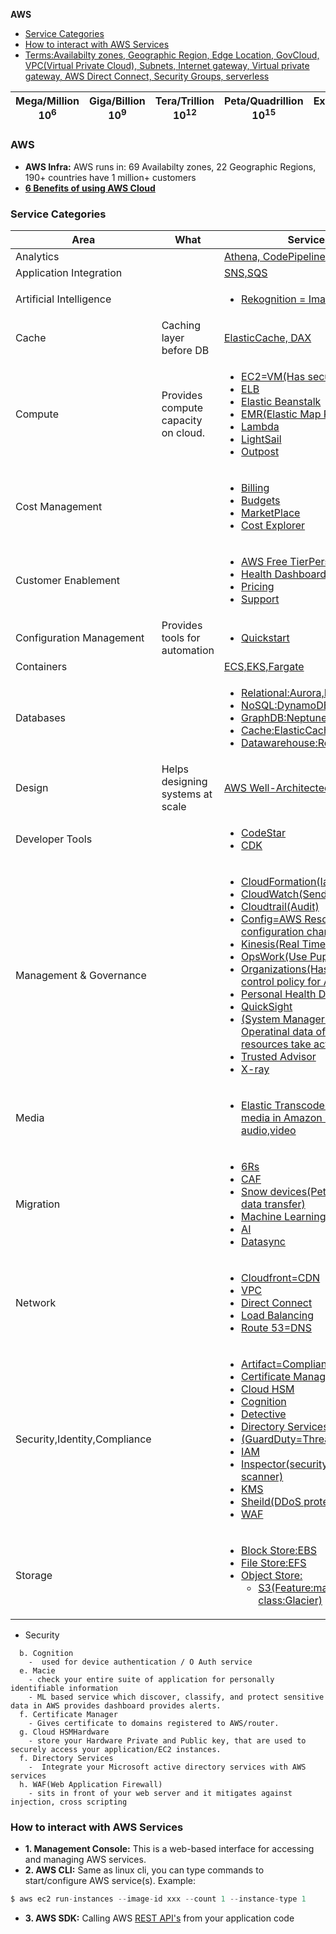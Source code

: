 **AWS**
- [Service Categories](#sc)
- [How to interact with AWS Services](#how)
- [Terms:Availabilty zones, Geographic Region, Edge Location, GovCloud, VPC(Virtual Private Cloud), Subnets, Internet gateway, Virtual private gateway, AWS Direct Connect, Security Groups, serverless](Terms)

| Mega/Million 10<sup>6</sup> | Giga/Billion 10<sup>9</sup> | Tera/Trillion 10<sup>12</sup> | Peta/Quadrillion 10<sup>15</sup> | Exa/Quintillion 10<sup>18</sup> | Zeta/Sextillion 10<sup>21</sup> |
| --- | --- | --- | --- | --- | --- |

### AWS
- **AWS Infra:** AWS runs in: 69 Availabilty zones, 22 Geographic Regions, 190+ countries have 1 million+ customers
- **[6 Benefits of using AWS Cloud](/System-Design/Concepts#adv)**

<a name=sc></a>
### Service Categories

|Area|What|Services|
|---|---|---|
|Analytics||[Athena, CodePipeline](Analytics)|
|Application Integration||[SNS,SQS](Application_Integration)|
|Artificial Intelligence||[<ul><li>Rekognition = Image recognition</li></ul>](Artificial_Intelligence)|
|Cache|Caching layer before DB|[ElasticCache, DAX](/System-Design/Concepts/Cache/DB_Caches/)|
|Compute|Provides compute capacity on cloud.|[<ul> <li>EC2=VM(Has security groups)</li> <li>ELB</li> <li>Elastic Beanstalk</li> <li>EMR(Elastic Map Reduce)</li> <li>Lambda</li> <li>LightSail</li> <li>Outpost</li> </ul>](Compute)|
|Cost Management||[<ul> <li>Billing</li> <li>Budgets</li> <li>MarketPlace</li> <li>Cost Explorer</li> </ul>](Cost_Management)|
|Customer Enablement||[<ul> <li>AWS Free TierPersonal</li> <li>Health Dashboard</li> <li>Pricing</li> <li>Support</li> </ul>](Customer_Enablement)|
|Configuration Management|Provides tools for automation|[<ul> <li>Quickstart</li> </ul>](Configuration_Management)|
|Containers||[ECS,EKS,Fargate](Container)|
|Databases||[<ul><li>Relational:Aurora,RDS</li> <li>NoSQL:DynamoDB,Accelrator</li> <li>GraphDB:Neptune</li> <li>Cache:ElasticCache</li> <li>Datawarehouse:RedShift, DMS</li></ul>](/System-Design/Concepts/Databases)|
|Design|Helps designing systems at scale|[AWS Well-Architected Framework](Design)|
|Developer Tools||[<ul><li>CodeStar</li> <li>CDK</li></ul>](Developer_Tools)|
|Management & Governance||[<ul> <li>CloudFormation(IaaS)=Template</li> <li>CloudWatch(Send Alarms)</li> <li>Cloudtrail(Audit)</li> <li>Config=AWS Resources configuration change history</li> <li>Kinesis(Real Time Data)</li> <li>OpsWork(Use Puppet, Chef)</li> <li>Organizations(Has SCP(service control policy for APIs)</li> <li>Personal Health Dashboard</li> <li>QuickSight</li> <li>(System Manager(SSM)=See Operatinal data of AWS resources take action)</li> <li>Trusted Advisor</li> <li>X-ray</li></ul>](Management_Governance)|
|Media||[<ul><li>Elastic Transcoder=Convert media in Amazon S3 to audio,video</li></ul>](#Media)|
|Migration||[<ul><li>6Rs</li> <li>CAF</li> <li>Snow devices(Peta byte scale data transfer)</li> <li>Machine Learning</li> <li>AI</li> <li>Datasync</li></ul>](Migration_and_Transfer)|
|Network||[<ul><li>Cloudfront=CDN</li> <li>VPC</li> <li>Direct Connect</li> <li>Load Balancing</li> <li>Route 53=DNS</li><ul>](Network)|
|Security,Identity,Compliance||[<ul><li>Artifact=Compliance</li> <li>Certificate Manager</li> <li>Cloud HSM</li> <li>Cognition</li> <li>Detective</li> <li>Directory Services</li> <li>(GuardDuty=Threat detection)</li> <li>IAM</li> <li>Inspector(security vunerabilites scanner)</li> <li>KMS</li>  <li>Sheild(DDoS protection)</li> <li>WAF</li></ul>](Security)|
|Storage||[<ul><li>Block Store:EBS</li> <li>File Store:EFS</li> <li>Object Store:<ul><li>S3(Feature:macie, Storage class:Glacier)</li></ul></li></ul>](Storage)|

- Security
```
  b. Cognition
    -  used for device authentication / O Auth service 
  e. Macie
    - check your entire suite of application for personally identifiable information
    - ML based service which discover, classify, and protect sensitive data in AWS provides dashboard provides alerts.
  f. Certificate Manager
    - Gives certificate to domains registered to AWS/router.
  g. Cloud HSMHardware
    - store your Hardware Private and Public key, that are used to securely access your application/EC2 instances.
  f. Directory Services
    -  Integrate your Microsoft active directory services with AWS services
  h. WAF(Web Application Firewall)
    - sits in front of your web server and it mitigates against injection, cross scripting
```

<a name=how></a>
### How to interact with AWS Services
- **1. Management Console:** This is a web-based interface for accessing and managing AWS services.
- **2. AWS CLI:** Same as linux cli, you can type commands to start/configure AWS service(s). Example:
```c
$ aws ec2 run-instances --image-id xxx --count 1 --instance-type 1
```
- **3. AWS SDK:** Calling AWS [REST API's](/Networking/OSI-Layers/Layer-7/WebServer_WebClient_WebService/WebClient_Connecting_WebServer/REST) from your application code
